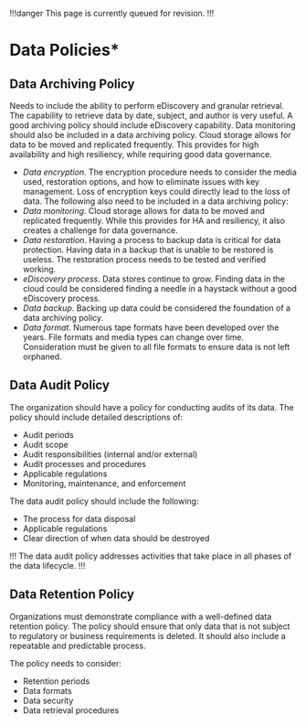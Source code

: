 !!!danger
This page is currently queued for revision.
!!!

# Data Policies*

## Data Archiving Policy

Needs to include the ability to perform eDiscovery and granular retrieval. The capability to retrieve data by date, subject, and author is very useful. A good archiving policy should include eDiscovery capability. Data monitoring should also be included in a data archiving policy. Cloud storage allows for data to be moved and replicated frequently. This provides for high availability and high resiliency, while requiring good data governance.

- *Data encryption*. The encryption procedure needs to consider the media used, restoration options, and how to eliminate issues with key management. Loss of encryption keys could directly lead to the loss of data. The following also need to be included in a data archiving policy:
- *Data monitoring*. Cloud storage allows for data to be moved and replicated frequently. While this provides for HA and resiliency, it also creates a challenge for data governance.
- *Data restoration*. Having a process to backup data is critical for data protection. Having data in a backup that is unable to be restored is useless. The restoration process needs to be tested and verified working.
- *eDiscovery process*. Data stores continue to grow. Finding data in the cloud could be considered finding a needle in a haystack without a good eDiscovery process.
- *Data backup*. Backing up data could be considered the foundation of a data archiving policy.
- *Data format*. Numerous tape formats have been developed over the years. File formats and media types can change over time. Consideration must be given to all file formats to ensure data is not left orphaned.

## Data Audit Policy

The organization should have a policy for conducting audits of its data. The policy should include detailed descriptions of:

- Audit periods
- Audit scope
- Audit responsibilities (internal and/or external)
- Audit processes and procedures
- Applicable regulations
- Monitoring, maintenance, and enforcement

The data audit policy should include the following:

- The process for data disposal
- Applicable regulations
- Clear direction of when data should be destroyed

!!!
The data audit policy addresses activities that take place in all phases of the data lifecycle.
!!!

## Data Retention Policy

Organizations must demonstrate compliance with a well-defined data retention policy. The policy should ensure that only data that is not subject to regulatory or business requirements is deleted. It should also include a repeatable and predictable process.

The policy needs to consider:

- Retention periods
- Data formats
- Data security
- Data retrieval procedures
